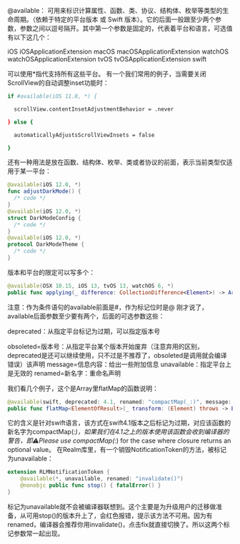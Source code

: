 @available： 可用来标识计算属性、函数、类、协议、结构体、枚举等类型的生命周期。（依赖于特定的平台版本 或 Swift 版本）。它的后面一般跟至少两个参数，参数之间以逗号隔开。其中第一个参数是固定的，代表着平台和语言，可选值有以下这几个：

iOS
iOSApplicationExtension
macOS
macOSApplicationExtension
watchOS
watchOSApplicationExtension
tvOS
tvOSApplicationExtension
swift

可以使用*指代支持所有这些平台。
有一个我们常用的例子，当需要关闭ScrollView的自动调整inset功能时：



```bash
if #available(iOS 11.0, *) {

  scrollView.contentInsetAdjustmentBehavior = .never

} else {

  automaticallyAdjustsScrollViewInsets = false

}
```

还有一种用法是放在函数、结构体、枚举、类或者协议的前面，表示当前类型仅适用于某一平台：



```swift
@available(iOS 12.0, *)
func adjustDarkMode() {
  /* code */
}
@available(iOS 12.0, *)
struct DarkModeConfig {
  /* code */
}
@available(iOS 12.0, *)
protocol DarkModeTheme {
  /* code */
}
```

版本和平台的限定可以写多个：



```swift
@available(OSX 10.15, iOS 13, tvOS 13, watchOS 6, *)
public func applying(_ difference: CollectionDifference<Element>) -> ArraySlice<Element>?
```

注意：作为条件语句的available前面是#，作为标记位时是@
刚才说了，available后面参数至少要有两个，后面的可选参数这些：

deprecated：从指定平台标记为过期，可以指定版本号

obsoleted=版本号：从指定平台某个版本开始废弃（注意弃用的区别，deprecated是还可以继续使用，只不过是不推荐了，obsoleted是调用就会编译错误）该声明
message=信息内容：给出一些附加信息
unavailable：指定平台上是无效的
renamed=新名字：重命名声明

我们看几个例子，这个是Array里flatMap的函数说明：



```swift
@available(swift, deprecated: 4.1, renamed: "compactMap(_:)", message: "Please use compactMap(_:) for the case where closure returns an optional value")
public func flatMap<ElementOfResult>(_ transform: (Element) throws -> ElementOfResult?) rethrows -> [ElementOfResult]
```

它的含义是针对swift语言，该方式在swift4.1版本之后标记为过期，对应该函数的新名字为compactMap(*:)，如果我们在4.1之上的版本使用该函数会收到编译器的警告，即⚠️Please use compactMap(*:) for the case where closure returns an optional value。
在Realm库里，有一个销毁NotificationToken的方法，被标记为unavailable：



```swift
extension RLMNotificationToken {
    @available(*, unavailable, renamed: "invalidate()")
    @nonobjc public func stop() { fatalError() }
}
```

标记为unavailable就不会被编译器联想到。这个主要是为升级用户的迁移做准备，从可用stop()的版本升上了，会红色报错，提示该方法不可用。因为有renamed，编译器会推荐你用invalidate()，点击fix就直接切换了。所以这两个标记参数常一起出现。
